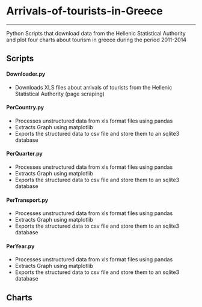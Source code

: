 # Arrivals-of-tourists-in-Greece
--------------------------------------------------------------------------------------------------------------------------------------------------
Python Scripts that download data from the Hellenic Statistical Authority and plot four charts about tourism in greece during the period 2011-2014

## Scripts

#### Downloader.py
- Downloads XLS files about arrivals of tourists from the Hellenic Statistical Authority (page scraping)

#### PerCountry.py
- Processes unstructured data from xls format files using pandas
- Extracts Graph using matplotlib
- Exports the structured data to csv file and store them to an sqlite3 database

#### PerQuarter.py
- Processes unstructured data from xls format files using pandas
- Extracts Graph using matplotlib
- Exports the structured data to csv file and store them to an sqlite3 database

#### PerTransport.py
- Processes unstructured data from xls format files using pandas
- Extracts Graph using matplotlib
- Exports the structured data to csv file and store them to an sqlite3 database


#### PerYear.py
- Processes unstructured data from xls format files using pandas
- Extracts Graph using matplotlib
- Exports the structured data to csv file and store them to an sqlite3 database


## Charts

